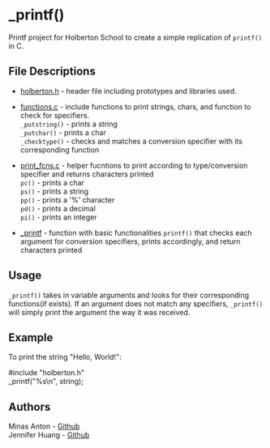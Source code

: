 # _printf()
Printf project for Holberton School to create a simple replication of `printf()` in C. 

## File Descriptions
- [holberton.h](holberton.h) - header file including prototypes and libraries used.  
- [functions.c](functions.c) - include functions to print strings, chars, and function to check for specifiers.  
  `_putstring()` - prints a string  
  `_putchar()` - prints a char  
  `_checktype()` - checks and matches a conversion specifier with its corresponding function  

- [print_fcns.c](print_fcns.c) - helper fucntions to print according to type/conversion specifier and returns characters printed  
  `pc()` - prints a char  
  `ps()` - prints a string  
  `pp()` - prints a '%' character  
  `pd()` - prints a decimal  
  `pi()` - prints an integer  

- [_printf](_printf) - function with basic functionalities `printf()` that checks each argument for conversion specifiers, prints accordingly, and return characters printed  

## Usage
`_printf()` takes in variable arguments and looks for their corresponding functions(if exists). If an argument does not match any specifiers, `_printf()` will simply print the argument the way it was received. 

## Example
To print the string "Hello, World!":  

#include "holberton.h"  
_printf("%s\\n", string);  

## Authors
Minas Anton - [Github](https://github.com/MinasA1)  
Jennifer Huang - [Github](https://github.com/jhuang10123)
